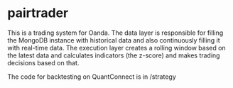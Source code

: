 # pairtrader
This is a trading system for Oanda. The data layer is responsible for filling the MongoDB instance with historical data 
and also continuously filling it with real-time data. The execution layer creates a rolling window based on the latest data
and calculates indicators (the z-score) and makes trading decisions based on that. 

The code for backtesting on QuantConnect is in /strategy
